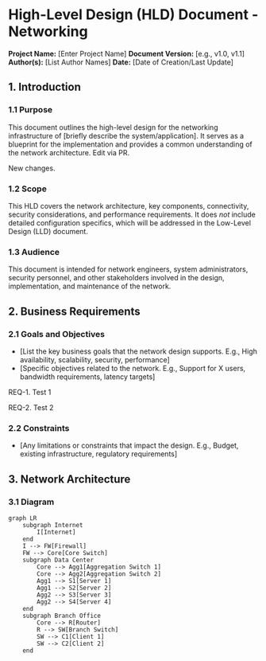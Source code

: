 # High-Level Design (HLD) Document - Networking

**Project Name:** [Enter Project Name]
**Document Version:** [e.g., v1.0, v1.1]
**Author(s):** [List Author Names]
**Date:** [Date of Creation/Last Update]

## 1. Introduction

### 1.1 Purpose

This document outlines the high-level design for the networking infrastructure of [briefly describe the system/application].  It serves as a blueprint for the implementation and provides a common understanding of the network architecture. Edit via PR. 

New changes.

### 1.2 Scope

This HLD covers the network architecture, key components, connectivity, security considerations, and performance requirements.  It does *not* include detailed configuration specifics, which will be addressed in the Low-Level Design (LLD) document.

### 1.3 Audience

This document is intended for network engineers, system administrators, security personnel, and other stakeholders involved in the design, implementation, and maintenance of the network.

## 2. Business Requirements

### 2.1 Goals and Objectives

* [List the key business goals that the network design supports.  E.g., High availability, scalability, security, performance]
* [Specific objectives related to the network. E.g., Support for X users, bandwidth requirements, latency targets]

REQ-1. Test 1

REQ-2. Test 2

### 2.2 Constraints

* [Any limitations or constraints that impact the design. E.g., Budget, existing infrastructure, regulatory requirements]

## 3. Network Architecture

### 3.1 Diagram

```mermaid
graph LR
    subgraph Internet
        I[Internet]
    end
    I --> FW[Firewall]
    FW --> Core[Core Switch]
    subgraph Data Center
        Core --> Agg1[Aggregation Switch 1]
        Core --> Agg2[Aggregation Switch 2]
        Agg1 --> S1[Server 1]
        Agg1 --> S2[Server 2]
        Agg2 --> S3[Server 3]
        Agg2 --> S4[Server 4]
    end
    subgraph Branch Office
        Core --> R[Router]
        R --> SW[Branch Switch]
        SW --> C1[Client 1]
        SW --> C2[Client 2]
    end